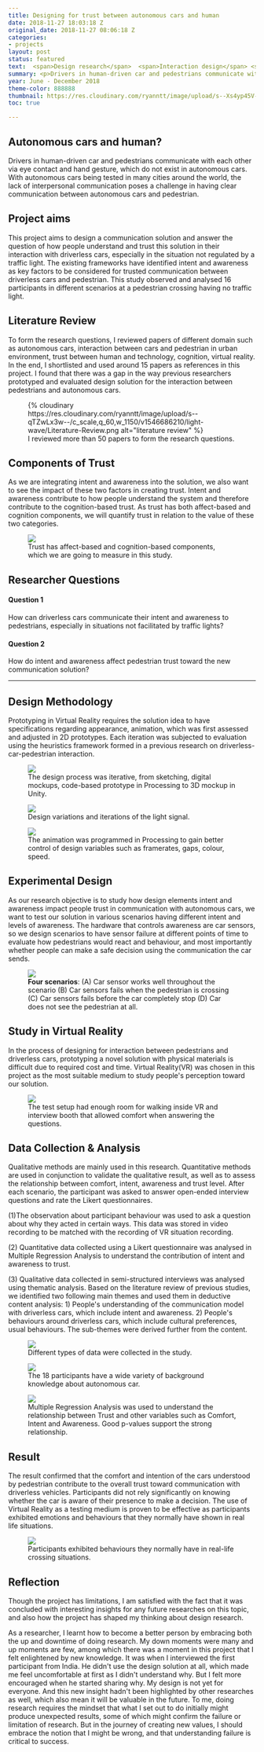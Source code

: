 ```yaml
---
title: Designing for trust between autonomous cars and human
date: 2018-11-27 18:03:18 Z
original_date: 2018-11-27 08:06:18 Z
categories:
- projects
layout: post
status: featured
text:  <span>Design research</span>  <span>Interaction design</span> <span>Interface design</span>
summary: <p>Drivers in human-driven car and pedestrians communicate with each other via eye contact and hand gesture, which do not exist in autonomous cars. With autonomous cars being tested in many cities around the world, the lack of interpersonal communication poses a challenge in having clear communication between autonomous cars and pedestrian.</p> <p>This project aims to design a communication solution and answer the question of how people understand and trust this solution in their interaction with driverless cars, especially in the situation not regulated by a traffic light.</p>
year: June - December 2018
theme-color: 888888
thumbnail: https://res.cloudinary.com/ryanntt/image/upload/s--Xs4yp45V--/c_fill,h_1082,w_1536/v1548480050/light-wave/light-wave-thumbnail.png
toc: true

---
```

 
## Autonomous cars and human?

Drivers in human-driven car and pedestrians communicate with each other via eye contact and hand gesture, which do not exist in autonomous cars. With autonomous cars being tested in many cities around the world, the lack of interpersonal communication poses a challenge in having clear communication between autonomous cars and pedestrian.

## Project aims

This project aims to design a communication solution and answer the question of how people understand and trust this solution in their interaction with driverless cars, especially in the situation not regulated by a traffic light. The existing frameworks have identified intent and awareness as key factors to be considered for trusted communication between driverless cars and pedestrian. This study observed and analysed 16 participants in different scenarios at a pedestrian crossing having no traffic light.

## Literature Review

To form the research questions, I reviewed papers of different domain such as autonomous cars, interaction between cars and pedestrian in urban environment, trust between human and technology, cognition, virtual reality. In the end, I shortlisted and used around 15 papers as references in this project. I found that there was a gap in the way previous researchers prototyped and evaluated design solution for the interaction between pedestrians and autonomous cars.

<figure class="text-width">
    {% cloudinary https://res.cloudinary.com/ryanntt/image/upload/s--qTZwLx3w--/c_scale,q_60,w_1150/v1546686210/light-wave/Literature-Review.png alt="literature review" %}
    <figcaption>I reviewed more than 50 papers to form the research questions.</figcaption>
</figure>

## Components of Trust

As we are integrating intent and awareness into the solution, we also want to see the impact of these two factors in creating trust. Intent and awareness contribute to how people understand the system and therefore contribute to the cognition-based trust. As trust has both affect-based and cognition components, we will quantify trust in relation to the value of these two categories.

<figure class="text-width">
    <img src="https://res.cloudinary.com/ryanntt/image/upload/s--1_jxUJ4O--/c_scale,w_650/v1551875316/light-wave/Trust_Model.png">
    <figcaption>Trust has affect-based and cognition-based components, which we are going to measure in this study.</figcaption>
</figure>


## Researcher Questions

#### Question 1

How can driverless cars communicate their intent and awareness to pedestrians, especially in situations not facilitated by traffic lights?

#### Question 2
    
How do intent and awareness affect pedestrian trust toward the new communication solution?

---

## Design Methodology

Prototyping in Virtual Reality requires the solution idea to have specifications regarding appearance, animation, which was first assessed and adjusted in 2D prototypes. Each iteration was subjected to evaluation using the heuristics framework formed in a previous research on driverless-car-pedestrian interaction.

<figure>
    <img src="https://res.cloudinary.com/ryanntt/image/upload/s--zIrebbhW--/c_scale,h_257,w_1155/v1546162372/light-wave/Iterative_Process.png">
    <figcaption>The design process was iterative, from sketching, digital mockups, code-based prototype in Processing to 3D mockup in Unity.</figcaption>
</figure>

<div class="spacer-block-2"></div>

<figure>
    <img src="https://res.cloudinary.com/ryanntt/image/upload/s--XiyRoHZ4--/c_scale,h_881,w_1155/v1551868042/light-wave/Mockup-Board.png">
    <figcaption>Design variations and iterations of the light signal.</figcaption>
</figure>

<figure class="text-width">
    <img src="https://res.cloudinary.com/ryanntt/image/upload/v1551870663/light-wave/Processing-Animation.gif">
    <figcaption>The animation was programmed in Processing to gain better control of design variables such as framerates, gaps, colour, speed.</figcaption>
</figure>

## Experimental Design

As our research objective is to study how design elements intent and awareness impact people trust in communication with autonomous cars, we want to test our solution in various scenarios having different intent and levels of awareness. The hardware that controls awareness are car sensors, so we design scenarios to have sensor failure at different points of time to evaluate how pedestrians would react and behaviour, and most importantly whether people can make a safe decision using the communication the car sends.

<div class="spacer-block-1"></div>

<figure class="text-width">
    <img src="https://res.cloudinary.com/ryanntt/image/upload/s--rnHmFOzE--/c_scale,w_1150/v1546689476/light-wave/Experiment-Design.png">
    <figcaption><b>Four scenarios</b>: (A) Car sensor works well throughout the scenario (B) Car sensors fails when the pedestrian is crossing (C) Car sensors fails before the car completely stop (D) Car does not see the pedestrian at all.</figcaption>
</figure>

## Study in Virtual Reality

In the process of designing for interaction between pedestrians and driverless cars, prototyping a novel solution with physical materials is difficult due to required cost and time. Virtual Reality(VR) was chosen in this project as the most suitable medium to study people's perception toward our solution.

<div class="spacer-block-1"></div>

<figure class="text-width">
    <img src="https://res.cloudinary.com/ryanntt/image/upload/s--vuqs4rW8--/c_scale,h_574,w_1300/v1546162365/light-wave/Experiment_Environment.png">
    <figcaption>The test setup had enough room for walking inside VR and interview booth that allowed comfort when answering the questions.</figcaption>
</figure>

<div class="spacer-block-2"></div>

## Data Collection & Analysis

Qualitative methods are mainly used in this research. Quantitative methods are used in conjunction to validate the qualitative result, as well as to assess the relationship between comfort, intent, awareness and trust level. After each scenario, the participant was asked to answer open-ended interview questions and rate the Likert questionnaires.

(1)The observation about participant behaviour was used to ask a question about why they acted in certain ways. This data was stored in video recording to be matched with the recording of VR situation recording.

(2) Quantitative data collected using a Likert questionnaire was analysed in Multiple Regression Analysis to understand the contribution of intent and awareness to trust.

(3) Qualitative data collected in semi-structured interviews was analysed using thematic
analysis. Based on the literature review of previous studies, we identified two following main themes and used them in deductive content analysis: 1) People's understanding of the communication model with driverless cars, which include intent and awareness. 2) People's behaviours around driverless cars, which include cultural preferences, usual behaviours. The sub-themes were derived further from the content.

<div class="spacer-block-1"></div>

<figure class="text-width">
    <img src="https://res.cloudinary.com/ryanntt/image/upload/s--ijSRYuM2--/c_scale,h_619,w_1150/v1546162374/light-wave/Official_Experiment.png">
    <figcaption>Different types of data were collected in the study.</figcaption>
</figure>

<div class="spacer-block-2"></div>

<div class="spacer-block-1"></div>

<figure class="text-width">
    <img src="https://res.cloudinary.com/ryanntt/image/upload/s--o881UbsI--/c_scale,h_301,w_650/v1546773545/light-wave/Demographics.png">
    <figcaption>The 18 participants have a wide variety of background knowledge about autonomous car.</figcaption>
</figure>


<figure class="text-width">
    <img src="https://res.cloudinary.com/ryanntt/image/upload/s--hpMAxiEG--/c_scale,h_350,w_650/v1551873968/light-wave/Multiple_Regression_Analysis_-Trust.png">
    <figcaption>Multiple Regression Analysis was used to understand the relationship between Trust and other variables such as Comfort, Intent and Awareness. Good p-values support the strong relationship.</figcaption>
</figure>

<div class="spacer-block-2"></div>

## Result

The result confirmed that the comfort and intention of the cars understood by pedestrian contribute to the overall trust toward communication with driverless vehicles. Participants did not rely significantly on knowing whether the car is aware of their presence to make a decision. The use of Virtual Reality as a testing medium is proven to be effective as participants exhibited emotions and behaviours that they normally have shown in real life situations.

<figure class="text-width">
    <img src="https://res.cloudinary.com/ryanntt/image/upload/s--yylWKt9l--/v1546692777/light-wave/Study_Footage.gif">
    <figcaption>Participants exhibited behaviours they normally have in real-life crossing situations.</figcaption>
</figure>

## Reflection

Though the project has limitations, I am satisfied with the fact that it was concluded with interesting insights for any future researches on this topic, and also how the project has shaped my thinking about design research.

As a researcher, I learnt how to become a better person by embracing both the up and downtime of doing research. My down moments were many and up moments are few, among which there was a moment in this project that I felt enlightened by new knowledge. It was when I interviewed the first participant from India. He didn't use the design solution at all, which made me feel uncomfortable at first as I didn't understand why. But I felt more encouraged when he started sharing why. My design is not yet for everyone. And this new insight hadn't been highlighted by other researches as well, which also mean it will be valuable in the future. To me, doing research requires the mindset that what I set out to do initially might produce unexpected results, some of which might confirm the failure or limitation of research. But in the journey of creating new values, I should embrace the notion that I might be wrong, and that understanding failure is critical to success.